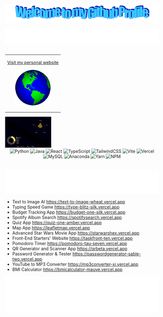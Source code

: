 <!-- "Hero" Header -->
<div align="center">
  <img src="images/welcome.png" style="max-width: 100%;" alt="Welcome to my Github Profile" />
  <br />
  <br />
  <img height="50" alt="My Name is Erdem and I like Python" src="images/personal_note.svg" />
  <br />
  <br />
</div>

<table width="100%" align="center">
<tr>
<td align="center">
<a href="https://erdemonal.vercel.app/">
<p>Visit my personal website </p>


<p>

<img alt="Globe" height="120" src="images/globe.gif">
</a>
</p>

</td>



</tr>
</table>



<img src="profile-3d-contrib/profile-night-rainbow.svg" alt="3D Contributions" style="max-width: 30%;">
<div style="text-align: center;">
  <img alt="Python" src="https://img.shields.io/badge/python-3670A0?style=plastic&logo=python&logoColor=ffdd54">
  <img alt="Java" src="https://img.shields.io/badge/java-%23ED8B00.svg?style=plastic&logo=openjdk&logoColor=white">
  <img alt="React" src="https://img.shields.io/badge/react-%2320232a.svg?style=plastic&logo=react&logoColor=%2361DAFB">
  <img alt="TypeScript" src="https://img.shields.io/badge/typescript-%23007ACC.svg?style=plastic&logo=typescript&logoColor=white">
  <img alt="TailwindCSS" src="https://img.shields.io/badge/tailwindcss-%2338B2AC.svg?style=plastic&logo=tailwind-css&logoColor=white">
  <img alt="Vite" src="https://img.shields.io/badge/vite-%23646CFF.svg?style=plastic&logo=vite&logoColor=white">
  <img alt="Vercel" src="https://img.shields.io/badge/vercel-%23000000.svg?style=plastic&logo=vercel&logoColor=white">
  <img alt="MySQL" src="https://img.shields.io/badge/mysql-4479A1.svg?style=plastic&logo=mysql&logoColor=white">
  <img alt="Anaconda" src="https://img.shields.io/badge/Anaconda-%2344A833.svg?style=plastic&logo=anaconda&logoColor=white">
  <img alt="Yarn" src="https://img.shields.io/badge/yarn-%232C8EBB.svg?style=plastic&logo=yarn&logoColor=white">
  <img alt="NPM" src="https://img.shields.io/badge/NPM-%23CB3837.svg?style=plastic&logo=npm&logoColor=white">
</div>


<br/>
<br/>
<div align="center">
    <div style="text-align: left;">
        <img height="80" alt="Check out my Webapps :" src="images/webapps" />
    </div>
    <ul style="list-style-type: disc; text-align: left; margin-left: auto; margin-right: auto; width: fit-content;">
        <li>Text to Image AI <a href="https://text-to-image-wheat.vercel.app">https://text-to-image-wheat.vercel.app</a></li>
        <li>Typing Speed Game <a href="https://type-blitz-silk.vercel.app">https://type-blitz-silk.vercel.app</a></li>
        <li>Budget Tracking App <a href="https://budget-one-silk.vercel.app">https://budget-one-silk.vercel.app</a></li>
        <li>Spotify Album Search <a href="https://spotifysearch.vercel.app">https://spotifysearch.vercel.app</a></li>
        <li>Quiz App <a href="https://quiz-one-amber.vercel.app">https://quiz-one-amber.vercel.app</a></li>
        <li>Map App <a href="https://leafletmap.vercel.app">https://leafletmap.vercel.app</a></li>
        <li>Advanced Star Wars Movie App <a href="https://starwarshex.vercel.app">https://starwarshex.vercel.app</a></li>
        <li>Front-End Starters' Website <a href="https://taskfront-ten.vercel.app">https://taskfront-ten.vercel.app</a></li>
        <li>Pomodoro Timer <a href="https://pomodoro-tau-seven.vercel.app">https://pomodoro-tau-seven.vercel.app</a></li>
        <li>QR Generator and Scanner App <a href="https://qrbeta.vercel.app">https://qrbeta.vercel.app</a></li>
        <li>Password Generator & Tester <a href="https://passwordgenerator-sable-two.vercel.app">https://passwordgenerator-sable-two.vercel.app</a></li>
        <li>YouTube to MP3 Converter <a href="https://mp3converter-xi.vercel.app">https://mp3converter-xi.vercel.app</a></li>
        <li>BMI Calculator <a href="https://bmicalculator-mauve.vercel.app">https://bmicalculator-mauve.vercel.app</a></li>
    </ul>
    <img height="120" alt="Thanks for visiting me" width="100%" src="images/marquee.svg" />
    <br />
</div>

    





